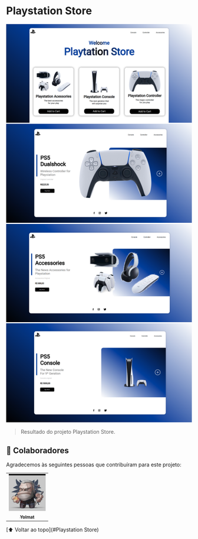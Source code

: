 # Playstation Store

<img src="./img/Inicial.png" alt="Inicial" heigth="200px;"> <img src="./img/Controller.png" alt="Controller" heigth="200px;"> <img src="./img/Accessories.png" alt="Acessories" heigth="200px;"> <img src="./img/Console.png" alt="Console" heigth="200px;">

> Resultado do projeto Playstation Store.

## 🤝 Colaboradores

Agradecemos às seguintes pessoas que contribuíram para este projeto:

<table>
  <tr>
    <td align="center">
      <a href="www.github.com/yolmat">
        <img src="./img/Yolmat.jpg" width="100px;" alt="Foto do yolmat no GitHub"/><br>
        <sub>
          <b>Yolmat</b>
        </sub>
      </a>
    </td>
  </tr>
</table>

[⬆ Voltar ao topo](#Playstation Store)<br>
